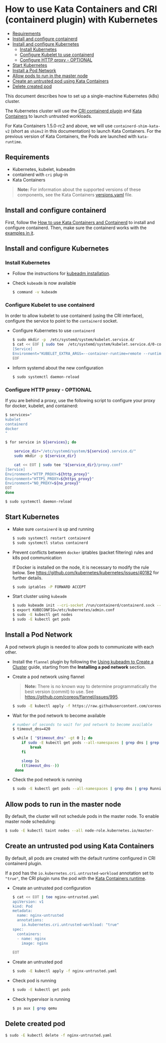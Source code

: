 # How to use Kata Containers and CRI (containerd plugin) with Kubernetes

* [Requirements](#requirements)
* [Install and configure containerd](#install-and-configure-containerd)
* [Install and configure Kubernetes](#install-and-configure-kubernetes)
    * [Install Kubernetes](#install-kubernetes)
    * [Configure Kubelet to use containerd](#configure-kubelet-to-use-containerd)
    * [Configure HTTP proxy - OPTIONAL](#configure-http-proxy---optional)
* [Start Kubernetes](#start-kubernetes)
* [Install a Pod Network](#install-a-pod-network)
* [Allow pods to run in the master node](#allow-pods-to-run-in-the-master-node)
* [Create an untrusted pod using Kata Containers](#create-an-untrusted-pod-using-kata-containers)
* [Delete created pod](#delete-created-pod)

This document describes how to set up a single-machine Kubernetes (k8s) cluster.

The Kubernetes cluster will use the
[CRI containerd plugin](https://github.com/containerd/cri) and
[Kata Containers](https://katacontainers.io) to launch untrusted workloads.

For Kata Containers 1.5.0-rc2 and above, we will use `containerd-shim-kata-v2` (short as `shimv2` in this documentation)
to launch Kata Containers. For the previous version of Kata Containers, the Pods are launched with `kata-runtime`.

## Requirements

- Kubernetes, kubelet, kubeadm
- containerd with `cri` plug-in
- Kata Containers

> **Note:** For information about the supported versions of these components,
> see the  Kata Containers
> [versions.yaml](https://github.com/kata-containers/runtime/blob/master/versions.yaml)
> file.

## Install and configure containerd

First, follow the [How to use Kata Containers and Containerd](containerd-kata.md) to install and configure containerd. 
Then, make sure the containerd works with the [examples in it](containerd-kata.md#run).

## Install and configure Kubernetes

### Install Kubernetes

- Follow the instructions for
  [kubeadm installation](https://kubernetes.io/docs/setup/independent/install-kubeadm/).

- Check `kubeadm` is now available

  ```bash
  $ command -v kubeadm
  ```

### Configure Kubelet to use containerd

In order to allow kubelet to use containerd (using the CRI interface), configure the service to point to the `containerd` socket.

- Configure Kubernetes to use `containerd`

  ```bash
  $ sudo mkdir -p  /etc/systemd/system/kubelet.service.d/
  $ cat << EOF | sudo tee  /etc/systemd/system/kubelet.service.d/0-containerd.conf
  [Service]                                                 
  Environment="KUBELET_EXTRA_ARGS=--container-runtime=remote --runtime-request-timeout=15m --container-runtime-endpoint=unix:///run/containerd/containerd.sock"
  EOF
  ```

- Inform systemd about the new configuration

  ```bash
  $ sudo systemctl daemon-reload
  ```

### Configure HTTP proxy - OPTIONAL

If you are behind a proxy, use the following script to configure your proxy for docker, kubelet, and containerd:

```bash
$ services="
kubelet
containerd
docker
"

$ for service in ${services}; do

    service_dir="/etc/systemd/system/${service}.service.d/"
    sudo mkdir -p ${service_dir}

    cat << EOT | sudo tee "${service_dir}/proxy.conf"
[Service]
Environment="HTTP_PROXY=${http_proxy}"
Environment="HTTPS_PROXY=${https_proxy}"
Environment="NO_PROXY=${no_proxy}"
EOT
done

$ sudo systemctl daemon-reload
```

## Start Kubernetes

- Make sure `containerd` is up and running

  ```bash
  $ sudo systemctl restart containerd
  $ sudo systemctl status containerd
  ```

- Prevent conflicts between `docker` iptables (packet filtering) rules and k8s pod communication

  If Docker is installed on the node, it is necessary to modify the rule
  below. See https://github.com/kubernetes/kubernetes/issues/40182 for further
  details.

  ```bash
  $ sudo iptables -P FORWARD ACCEPT
  ```

- Start cluster using `kubeadm`

  ```bash
  $ sudo kubeadm init --cri-socket /run/containerd/containerd.sock --pod-network-cidr=10.244.0.0/16
  $ export KUBECONFIG=/etc/kubernetes/admin.conf
  $ sudo -E kubectl get nodes
  $ sudo -E kubectl get pods
  ```

## Install a Pod Network

A pod network plugin is needed to allow pods to communicate with each other.

- Install the `flannel` plugin by following the
  [Using kubeadm to Create a Cluster](https://kubernetes.io/docs/setup/independent/create-cluster-kubeadm/#instructions)
  guide, starting from the **Installing a pod network** section.

- Create a pod network using flannel

  > **Note:** There is no known way to determine programmatically the best version (commit) to use.
  > See https://github.com/coreos/flannel/issues/995.

  ```bash
  $ sudo -E kubectl apply -f https://raw.githubusercontent.com/coreos/flannel/master/Documentation/kube-flannel.yml
  ```

- Wait for the pod network to become available

  ```bash
  # number of seconds to wait for pod network to become available
  $ timeout_dns=420

  $ while [ "$timeout_dns" -gt 0 ]; do
      if sudo -E kubectl get pods --all-namespaces | grep dns | grep Running; then
          break
      fi

      sleep 1s
      ((timeout_dns--))
   done
  ```

- Check the pod network is running

  ```bash
  $ sudo -E kubectl get pods --all-namespaces | grep dns | grep Running && echo "OK" || ( echo "FAIL" && false )
  ```

## Allow pods to run in the master node

By default, the cluster will not schedule pods in the master node. To enable master node scheduling:

```bash
$ sudo -E kubectl taint nodes --all node-role.kubernetes.io/master-
```

## Create an untrusted pod using Kata Containers

By default, all pods are created with the default runtime configured in CRI containerd plugin.

If a pod has the `io.kubernetes.cri.untrusted-workload` annotation set to `"true"`, the CRI plugin runs the pod with the
[Kata Containers runtime](https://github.com/kata-containers/runtime/blob/master/README.md).

- Create an untrusted pod configuration

  ```bash
  $ cat << EOT | tee nginx-untrusted.yaml
  apiVersion: v1
  kind: Pod
  metadata:
    name: nginx-untrusted
    annotations:
      io.kubernetes.cri.untrusted-workload: "true"
  spec:
    containers:
    - name: nginx
      image: nginx
      
  EOT
  ```

- Create an untrusted pod
  ```bash
  $ sudo -E kubectl apply -f nginx-untrusted.yaml
  ```

- Check pod is running

  ```bash
  $ sudo -E kubectl get pods
  ```

- Check hypervisor is running
  ```bash
  $ ps aux | grep qemu
  ```

## Delete created pod

```bash
$ sudo -E kubectl delete -f nginx-untrusted.yaml
```
